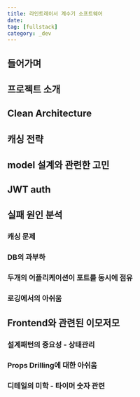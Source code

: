```yaml
---
title: 라인트레이서 계수기 소프트웨어
date:
tag: [fullstack]
category: _dev
---
```


## 들어가며

## 프로젝트 소개

## Clean Architecture

## 캐싱 전략

## model 설계와 관련한 고민

## JWT auth

## 실패 원인 분석

### 캐싱 문제

### DB의 과부하

### 두개의 어플리케이션이 포트를 동시에 점유

### 로깅에서의 아쉬움

## Frontend와 관련된 이모저모

### 설계패턴의 중요성 - 상태관리

### Props Drilling에 대한 아쉬움

### 디테일의 미학 - 타이머 숫자 관련
